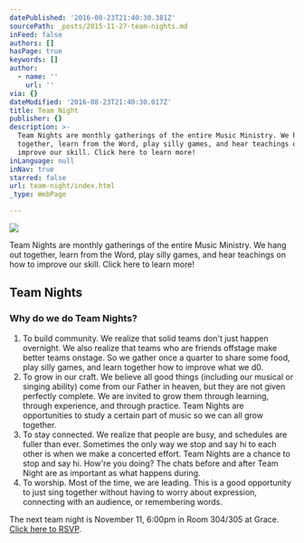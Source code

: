 ```yaml
---
datePublished: '2016-08-23T21:40:30.381Z'
sourcePath: _posts/2015-11-27-team-nights.md
inFeed: false
authors: []
hasPage: true
keywords: []
author:
  - name: ''
    url: ''
via: {}
dateModified: '2016-08-23T21:40:30.017Z'
title: Team Night
publisher: {}
description: >-
  Team Nights are monthly gatherings of the entire Music Ministry. We hang out
  together, learn from the Word, play silly games, and hear teachings on how to
  improve our skill. Click here to learn more! 
inLanguage: null
inNav: true
starred: false
url: team-night/index.html
_type: WebPage

---
```

![](https://s3-us-west-2.amazonaws.com/the-grid-img/p/409d60ad91e4ca811d42065300a10c350c987015.png)

Team Nights are monthly gatherings of the entire Music Ministry. We hang out together, learn from the Word, play silly games, and hear teachings on how to improve our skill. Click here to learn more! 

## Team Nights

### Why do we do Team Nights?

1. To build community. We realize that solid teams don't just happen overnight. We also realize that teams who are friends offstage make better teams onstage. So we gather once a quarter to share some food, play silly games, and learn together how to improve what we d0\. 
2. To grow in our craft. We believe all good things (including our musical or singing ability) come from our Father in heaven, but they are not given perfectly complete. We are invited to grow them through learning, through experience, and through practice. Team Nights are opportunities to study a certain part of music so we can all grow together. 
3. To stay connected. We realize that people are busy, and schedules are fuller than ever. Sometimes the only way we stop and say hi to each other is when we make a concerted effort. Team Nights are a chance to stop and say hi. How're you doing? The chats before and after Team Night are as important as what happens during. 
4. To worship. Most of the time, we are leading. This is a good opportunity to just sing together without having to worry about expression, connecting with an audience, or remembering words. 

The next team night is November 11, 6:00pm in Room 304/305 at Grace. [Click here to RSVP][0]. 

[0]: https://rodneyg.typeform.com/to/A8UwcL